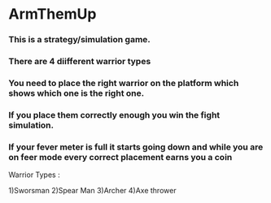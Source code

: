 # ArmThemUp

### This is a strategy/simulation game.

### There are 4 diifferent warrior types
### You need to place the right warrior on the platform which shows which one is the right one.
### If you place them correctly enough you win the fight simulation.
### If your fever meter is full it starts going down and while you are on feer mode every correct placement earns you a coin

Warrior Types : 

1)Sworsman
2)Spear Man
3)Archer
4)Axe thrower
